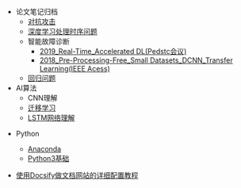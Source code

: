 * 论文笔记归档
    * [对抗攻击](/mypages/papers_notes/对抗攻击_论文笔记.md)
    * [深度学习处理时序问题](/mypages/notes/深度学习处理时序问题.md)
    * 智能故障诊断
      - [2019_Real-Time_Accelerated DL(Pedstc会议)](/mypages/papers_notes/故障诊断/实时_加速CNN.md)
      - [2018_Pre-Processing-Free_Small Datasets_DCNN_Transfer Learning(IEEE Acess)](/mypages/papers_notes/故障诊断/小数据集_迁移学习.md)
    * [回归问题](/mypages/notes/回归问题.md)
* AI算法
    - CNN理解
    - [迁移学习](/mypages/papers_notes/迁移学习.md)
    - [LSTM网络理解](/mypages/papers_notes/LSTM网络理解.md)

- Python

  - [Anaconda](/mypages/Python/Anaconda教程.md)
  - [Python3基础](/mypages/Python/python3_教程.md)
- [使用Docsify做文档网站的详细配置教程](/mypages/使用Docsify做文档网站的详细配置教程.md)

